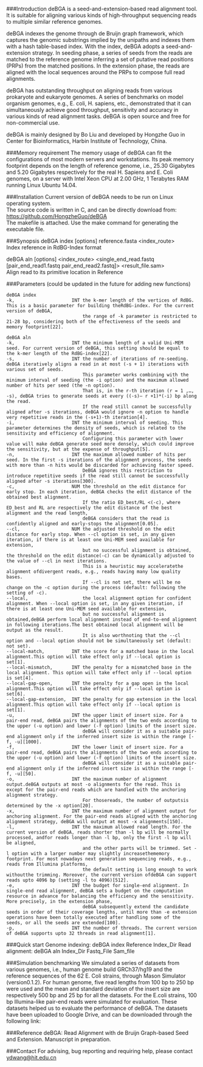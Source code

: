 ###Introduction
deBGA is a seed-and-extension-based read alignment tool. It is suitable for aligning various kinds of high-throughput sequencing reads to multiple similar reference genomes.

deBGA indexes the genome through de Bruijn graph framework, which captures the genomic substrings implied by the unipaths and indexes them with a hash table-based index. With the index, deBGA adopts a seed-and-extension strategy. In seeding phase, a series of seeds from the reads are matched to the reference genome inferring a set of putative read positions (PRPs) from the matched positions. In the extension phase, the reads are aligned with the local sequences around the PRPs to compose full read alignments.

deBGA has outstanding throughput on aligning reads from various prokaryote and eukaryote genomes. A series of benchmarks on model organism genomes, e.g., E. coli, H. sapiens, etc., demonstrated that it can simultaneously achieve good throughput, sensitivity and accuracy in various kinds of read alignment tasks. deBGA is open source and free for non-commercial use.

deBGA is mainly designed by Bo Liu and developed by Hongzhe Guo in Center for Bioinformatics, Harbin Institute of Technology, China.

###Memory requirement
The memory usage of deBGA can fit the configurations of most modern servers and workstations. Its peak memory footprint depends on the length of reference genome, i.e., 25.30 Gigabytes and 5.20 Gigabytes respectively for the real H. Sapiens and E. Coli genomes, on a server with Intel Xeon CPU at 2.00 GHz, 1 Terabytes RAM running Linux Ubuntu 14.04.

###Installation
Current version of deBGA needs to be run on Linux operating system.  
The source code is written in C, and can be directly download from: https://github.com/HongzheGuo/deBGA  
The makefile is attached. Use the make command for generating the executable file.  

###Synopsis
deBGA index [options] reference.fasta \<index_route\>  
Index reference in RdBG-Index format  

deBGA aln [options] \<index_route\> \<single_end_read.fastq [pair_end_read1.fastq pair_end_read2.fastq]\> \<result_file.sam\>  
Align read to its primitive location in Reference  

###Parameters (could be updated in the future for adding new functions)
```
deBGA index   
-k,                     INT the k-mer length of the vertices of RdBG. This is a basic parameter for building theRdBG-index. For the current version of deBGA, 
							the range of -k parameter is restricted to 21-28 bp, considering both of the effectiveness of the seeds and memory footprint[22]. 
    
deBGA aln 
-k,                     INT the minimum length of a valid Uni-MEM seed. For current version of deBGA, this setting should be equal to the k-mer length of the RdBG-index[22].    
-s,                     INT the number of iterations of re-seeding. deBGA iteratively aligns a read in at most (-s + 1) iterations with various set of seeds. 
							This parameter works combining with the minimum interval of seeding (the -i option) and the maximum allowed number of hits per seed (the -n option). 
							That is, in the r-th iteration (r = 1 ,…, -s), deBGA tries to generate seeds at every ((-s)– r +1)*(-i) bp along the read. 
							If the read still cannot be successfully aligned after -s iterations, deBGA would ignore -n option to handle very repetitive reads in the (-s+1)-th iteration[4].    
-i,                     INT the minimum interval of seeding. This parameter determines the density of seeds, which is related to the sensitivity and efficiency of alignment. 
							Configuring this parameter with lower value will make deBGA generate seed more densely, which could improve the sensitivity, but at the expense of throughput[5].   
-n,                     INT the maximum allowed number of hits per seed. In the first -s iterations of the alignment process, the seeds with more than -n hits would be discarded for achieving faster speed.
							DeBGA ignores this restriction to introduce repetitive seeds if the read still cannot be successfully aligned after -s iterations[300].    
-c,                     NUM the threshold on the edit distance for early stop. In each iteration, deBGA checks the edit distance of the obtained best alignment. 
							If the ratio ED_best/RL <(-c), where ED_best and RL are respectively the edit distance of the best alignment and the read length, 
							deBGA considers that the read is confidently aligned and early-stops the alignment[0.05].    
--cl,                   NUM the adjusted threshold on the edit distance for early stop. When --cl option is set, in any given iteration, if there is at least one Uni-MEM seed available for extension, 
							but no successful alignment is obtained, the threshold on the edit distance(-c) can be dynamically adjusted to the value of --cl in next iterations. 
							This is a heuristic may acceleratethe alignment ofdivergent reads, e.g., reads having many low quality bases. 
							If --cl is not set, there will be no change on the -c option during the process (default: following the setting of -c).    
--local,                    the local alignment option for confident alignment. When --local option is set, in any given iteration, if there is at least one Uni-MEM seed available for extension, 
							but no successful alignment is obtained,deBGA perform local alignment instead of end-to-end alignment in following iterations.The best obtained local alignment will be output as the result. 
							It is also worthnoting that the --cl option and --local option should not be simultaneously set (default: not set).    
--local-match,          INT the score for a matched base in the local alignment.This option will take effect only if --local option is set[1].     
--local-mismatch,       INT the penalty for a mismatched base in the local alignment. This option will take effect only if --local option is set[4].    
--local-gap-open,       INT the penalty for a gap open in the local alignment.This option will take effect only if --local option is set[6].    
--local-gap-extension,  INT the penalty for gap extension in the local alignment.This option will take effect only if --local option is set[1].     
-u,                     INT the upper limit of insert size. For a pair-end read, deBGA pairs the alignments of the two ends according to the upper (-u option) and lower (-f option) limits of the insert size.
							deBGA will consider it as a suitable pair-end alignment only if the inferred insert size is within the range [-f, -u][1000].
-f,                     INT the lower limit of insert size. For a pair-end read, deBGA pairs the alignments of the two ends according to the upper (-u option) and lower (-f option) limits of the insert size. 
							deBGA will consider it as a suitable pair-end alignment only if the inferred insert size is within the range [-f, -u][50].        
-o,                     INT the maximum number of alignment output.deBGA outputs at most -o alignments for the read. This is except for the pair-end reads which are handled with the anchoring alignment strategy. 
							For thosereads, the number of outputsis determined by the -x option[20].  
-x,                     INT the maximum number of alignment output for anchoring alignment. For the pair-end reads aligned with the anchoring alignment strategy, deBGA will output at most -x alignments[150].    
-l,                     INT the maximum allowed read length. For the current version of deBGA, reads shorter than -l bp will be normally processed, andfor reads longer than -l bp, only the first -l bp will be aligned, 
							and the other parts will be trimmed. Set -l option with a larger number may slightly increasethememory footprint. For most nowadays next generation sequencing reads, e.g., reads from Illumina platforms, 
							the default setting is long enough to work withoutthe trimming. Moreover, the current version ofdeBGA can support reads upto 4096 bp (setting -l to 4096)[512].     
-e,                     INT the budget for single-end alignment. In single-end read alignment, deBGA sets a budget on the computation resource in advance for balancing the efficiency and the sensitivity. More precisely, in the extension phase, 
							deBGA subsequently extend the candidate seeds in order of their coverage lengths, until more than -e extension operations have been totally executed after handling some of the seeds, or all the seeds are extended[100].
-p,                     INT the number of threads. The current version of deBGA supports upto 32 threads in read alignment[1].    
```

###Quick start
Genome indexing:
deBGA index Reference Index_Dir
Read alignment:
deBGA aln Index_Dir Fastq_File Sam_file

###Simulation benchmarking
We simulated a series of datasets from various genomes, i.e., human genome build GRCh37/hg19 and the reference sequences of the 62 E. Coli strains, through Mason Simulator (version0.1.2). For human genome, five read lengths from 100 bp to 250 bp were used and the mean and standard deviation of the insert size are respectively 500 bp and 25 bp for all the datasets. For the E.coli strains, 100 bp Illumina-like pair-end reads were simulated for evaluation. These datasets helped us to evaluate the performance of deBGA. The datasets have been uploaded to Google Drive, and can be downloaded through the following link:


###Reference
deBGA: Read Alignment with de Bruijn Graph-based Seed and Extension. Manuscript in preparation.

###Contact
For advising, bug reporting and requiring help, please contact ydwang@hit.edu.cn

